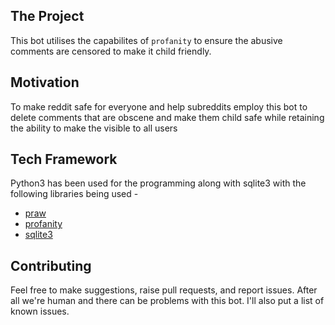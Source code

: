 ## The Project

This bot utilises the capabilites of `profanity` to ensure the abusive comments are censored to make it child friendly.

## Motivation

To make reddit safe for everyone and help subreddits employ this bot to delete comments that are obscene and make them child safe while retaining the ability to make the visible to all users

## Tech Framework

Python3 has been used for the programming along with sqlite3 with the following libraries being used - 

 * [praw](https://praw.readthedocs.io/)
 * [profanity](https://pypi.org/project/profanity/)
 * [sqlite3](https://docs.python.org/3/library/sqlite3.html)
 
 ## Contributing

 Feel free to make suggestions, raise pull requests, and report issues. After all we're human and there can be problems with this bot. I'll also put a list of known issues.

